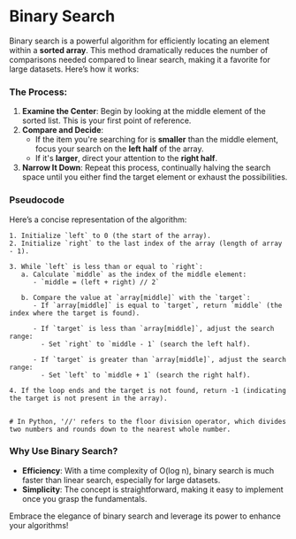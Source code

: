 # Binary Search

Binary search is a powerful algorithm for efficiently locating an element within a **sorted array**. This method dramatically reduces the number of comparisons needed compared to linear search, making it a favorite for large datasets. Here’s how it works:

### The Process:

1. **Examine the Center**: Begin by looking at the middle element of the sorted list. This is your first point of reference.
2. **Compare and Decide**: 
   - If the item you're searching for is **smaller** than the middle element, focus your search on the **left half** of the array.
   - If it's **larger**, direct your attention to the **right half**.
3. **Narrow It Down**: Repeat this process, continually halving the search space until you either find the target element or exhaust the possibilities.

### Pseudocode

Here’s a concise representation of the algorithm:

```
1. Initialize `left` to 0 (the start of the array).
2. Initialize `right` to the last index of the array (length of array - 1).

3. While `left` is less than or equal to `right`:
   a. Calculate `middle` as the index of the middle element:
      - `middle = (left + right) // 2`
   
   b. Compare the value at `array[middle]` with the `target`:
      - If `array[middle]` is equal to `target`, return `middle` (the index where the target is found).
      
      - If `target` is less than `array[middle]`, adjust the search range:
        - Set `right` to `middle - 1` (search the left half).
        
      - If `target` is greater than `array[middle]`, adjust the search range:
        - Set `left` to `middle + 1` (search the right half).

4. If the loop ends and the target is not found, return -1 (indicating the target is not present in the array).


# In Python, '//' refers to the floor division operator, which divides two numbers and rounds down to the nearest whole number.
```


### Why Use Binary Search?

- **Efficiency**: With a time complexity of O(log n), binary search is much faster than linear search, especially for large datasets.
- **Simplicity**: The concept is straightforward, making it easy to implement once you grasp the fundamentals.

Embrace the elegance of binary search and leverage its power to enhance your algorithms!

